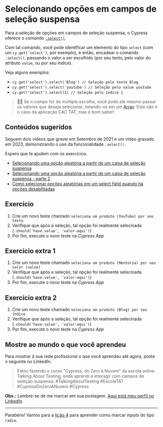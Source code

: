 # Selecionando opções em campos de seleção suspensa

Para a seleção de opções em campos de seleção suspensa, o Cypress oferece o comando [`.select()`](https://on.cypress.io/select).

Com tal comando, você pode identificar um elemento do tipo `select` (com um `cy.get('select')`, por exemplo), e então, encadear o comando `.select()`, passando o valor a ser escolhido (por seu texto, pelo valor do atributo `value`, ou por seu índice).

Veja alguns exemplos:

- `cy.get('select').select('Blog') // Seleção pelo texto Blog`
- `cy.get('select').select('youtube') // Seleção pelo value youtube`
- `cy.get('select').select(1) // Seleção pelo índice 1`

> 👨‍🏫 Se o campo for de múltipla escolha, você pode até mesmo passar os valores que deseja selecionar, listando-os em um [Array](https://developer.mozilla.org/pt-BR/docs/Web/JavaScript/Reference/Global_Objects/Array). Este não é o caso da aplicação CAC TAT, mas é bom saber!

## Conteúdos sugeridos

Seguem dois vídeos que gravei em Setembro de 2021 e um vídeo gravado em 2023, demonstrando o uso da funcionalidade `.select()`.

Espero que te ajudem com os exercícios.

- [Selecionando uma opção aleatória a partir de um caixa de seleção suspensa](https://youtu.be/JyaiwAokZBc)
- [Selecionando uma opção aleatória a partir de um caixa de seleção suspensa - parte 2](https://youtu.be/11exKg4QkFY)
- [Como selecionar opções aleatórias em um select field quando há opções desabilitadas](https://youtu.be/zzKML3wlkSI?si=MY_oKk2PBDzgPm_h)

## Exercício

1. Crie um novo teste chamado `seleciona um produto (YouTube) por seu texto`
2. Verifique que após a seleção, tal opção foi realmente selecinada (`.should('have.value', 'valor-aqui')`)
3. Por fim, execute o novo teste na _Cypress App_

## Exercício extra 1

1. Crie um novo teste chamado `seleciona um produto (Mentoria) por seu valor (value)`
2. Verifique que após a seleção, tal opção foi realmente selecinada (`.should('have.value', 'valor-aqui')`)
3. Por fim, execute o novo teste na _Cypress App_

## Exercício extra 2

1. Crie um novo teste chamado `seleciona um produto (Blog) por seu índice`
2. Verifique que após a seleção, tal opção foi realmente selecinada (`.should('have.value', 'valor-aqui')`)
3. Por fim, execute o novo teste na _Cypress App_

## Mostre ao mundo o que você aprendeu

Para mostrar à sua rede profissional o que você aprendeu até agora, poste o seguinte no LinkedIn.

> Estou fazendo o curso "Cypress, do Zero à Nuvem" da escola online Talking About Testing, onde aprendi a interagir com campos de seleção suspensa. #TalkingAboutTesting #EscolaTAT #CypressDoZeroANuvem #Cypress

**Obs.:** Lembre-se de me marcar em sua postagem. [Aqui está meu perfil no LinkedIn](https://www.linkedin.com/in/walmyr-lima-e-silva-filho).

___

Parabéns! Vamos para a [lição 4](./04.md) para aprender como marcar _inputs_ do tipo `radio`.
